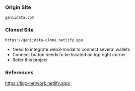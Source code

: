 ### Origin Site

    geniidata.com

### Cloned Site

    https://geniidata-clone.netlify.app

- Need to integrate web3-modal to connect several wallets
- Connect button needs to be located on top right corner
- Refer this project

### References

https://ligo-network.netlify.app/
   